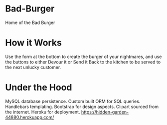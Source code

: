 # Bad-Burger
Home of the Bad Burger

# How it Works
Use the form at the bottom to create the burger of your nightmares, and use the buttons to either Devour it or Send it Back to the kitchen to be served to the next unlucky customer.


# Under the Hood
MySQL database persistence.
Custom built ORM for SQL queries.
Handlebars templating.
Bootstrap for design aspects.
Clipart sourced from the internet.
Heroku for deployment. https://hidden-garden-44880.herokuapp.com/